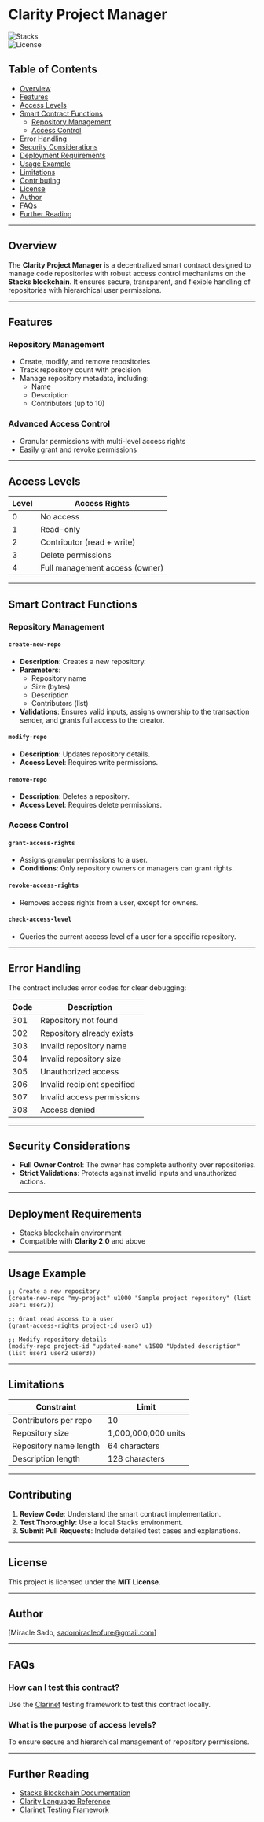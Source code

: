# Clarity Project Manager  

![Stacks](https://img.shields.io/badge/Stacks-Smart_Contract-563d7c?logo=blockstack)  
![License](https://img.shields.io/badge/License-MIT-green)

## Table of Contents  
- [Overview](#overview)  
- [Features](#features)  
- [Access Levels](#access-levels)  
- [Smart Contract Functions](#smart-contract-functions)  
  - [Repository Management](#repository-management)  
  - [Access Control](#access-control)  
- [Error Handling](#error-handling)  
- [Security Considerations](#security-considerations)  
- [Deployment Requirements](#deployment-requirements)  
- [Usage Example](#usage-example)  
- [Limitations](#limitations)  
- [Contributing](#contributing)  
- [License](#license)  
- [Author](#author)  
- [FAQs](#faqs)  
- [Further Reading](#further-reading)

---

## Overview  

The **Clarity Project Manager** is a decentralized smart contract designed to manage code repositories with robust access control mechanisms on the **Stacks blockchain**. It ensures secure, transparent, and flexible handling of repositories with hierarchical user permissions.

---

## Features  

### Repository Management  
- Create, modify, and remove repositories  
- Track repository count with precision  
- Manage repository metadata, including:  
  - Name  
  - Description  
  - Contributors (up to 10)  

### Advanced Access Control  
- Granular permissions with multi-level access rights  
- Easily grant and revoke permissions  

---

## Access Levels  

| Level | Access Rights                |  
|-------|------------------------------|  
| 0     | No access                    |  
| 1     | Read-only                    |  
| 2     | Contributor (read + write)   |  
| 3     | Delete permissions           |  
| 4     | Full management access (owner) |  

---

## Smart Contract Functions  

### Repository Management  

#### `create-new-repo`  
- **Description**: Creates a new repository.  
- **Parameters**:  
  - Repository name  
  - Size (bytes)  
  - Description  
  - Contributors (list)  
- **Validations**: Ensures valid inputs, assigns ownership to the transaction sender, and grants full access to the creator.  

#### `modify-repo`  
- **Description**: Updates repository details.  
- **Access Level**: Requires write permissions.  

#### `remove-repo`  
- **Description**: Deletes a repository.  
- **Access Level**: Requires delete permissions.  

### Access Control  

#### `grant-access-rights`  
- Assigns granular permissions to a user.  
- **Conditions**: Only repository owners or managers can grant rights.  

#### `revoke-access-rights`  
- Removes access rights from a user, except for owners.  

#### `check-access-level`  
- Queries the current access level of a user for a specific repository.  

---

## Error Handling  

The contract includes error codes for clear debugging:  

| Code  | Description                       |  
|-------|-----------------------------------|  
| 301   | Repository not found              |  
| 302   | Repository already exists         |  
| 303   | Invalid repository name           |  
| 304   | Invalid repository size           |  
| 305   | Unauthorized access               |  
| 306   | Invalid recipient specified       |  
| 307   | Invalid access permissions        |  
| 308   | Access denied                     |  

---

## Security Considerations  

- **Full Owner Control**: The owner has complete authority over repositories.  
- **Strict Validations**: Protects against invalid inputs and unauthorized actions.  

---

## Deployment Requirements  

- Stacks blockchain environment  
- Compatible with **Clarity 2.0** and above  

---

## Usage Example  

```clarity  
;; Create a new repository  
(create-new-repo "my-project" u1000 "Sample project repository" (list user1 user2))  

;; Grant read access to a user  
(grant-access-rights project-id user3 u1)  

;; Modify repository details  
(modify-repo project-id "updated-name" u1500 "Updated description" (list user1 user2 user3))  
```

---

## Limitations  

| Constraint            | Limit                          |  
|------------------------|-------------------------------|  
| Contributors per repo  | 10                            |  
| Repository size        | 1,000,000,000 units           |  
| Repository name length | 64 characters                |  
| Description length     | 128 characters               |  

---

## Contributing  

1. **Review Code**: Understand the smart contract implementation.  
2. **Test Thoroughly**: Use a local Stacks environment.  
3. **Submit Pull Requests**: Include detailed test cases and explanations.  

---

## License  

This project is licensed under the **MIT License**.  

---

## Author  

[Miracle Sado, sadomiracleofure@gmail.com]  

---

## FAQs  

### **How can I test this contract?**  
Use the [Clarinet](https://docs.hiro.so/clarinet) testing framework to test this contract locally.  

### **What is the purpose of access levels?**  
To ensure secure and hierarchical management of repository permissions.  

---

## Further Reading  

- [Stacks Blockchain Documentation](https://docs.stacks.co/)  
- [Clarity Language Reference](https://docs.hiro.so/clarity-language)  
- [Clarinet Testing Framework](https://docs.hiro.so/clarinet/testing)  
